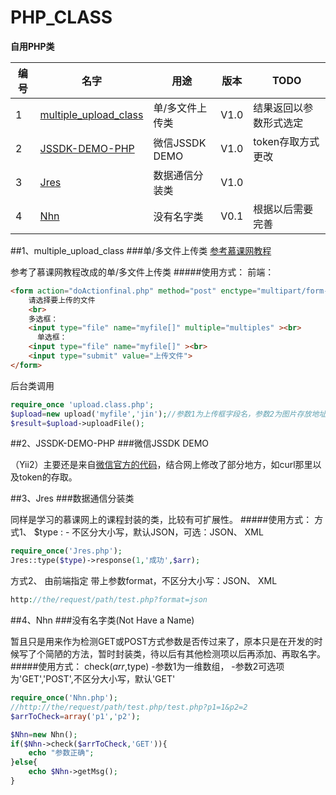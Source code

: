 # PHP_CLASS

**自用PHP类**

| 编号 | 名字 | 用途 | 版本 | TODO |
|------| ---- |------| -----|------|
|1|[multiple_upload_class](#1multiple_upload_class)| 单/多文件上传类 |V1.0 |结果返回以参数形式选定|
|2|[JSSDK-DEMO-PHP](#2jssdk-demo-php)|微信JSSDK DEMO|V1.0 |token存取方式更改|
|3|[Jres](#3jres)|数据通信分装类|V1.0 ||
|4|[Nhn](#4nhn)|没有名字类|V0.1 |根据以后需要完善|

##1、multiple_upload_class
###单/多文件上传类
[参考慕课网教程](http://www.imooc.com/learn/219)

参考了慕课网教程改成的单/多文件上传类
#####使用方式：
前端：
```HTML
<form action="doActionfinal.php" method="post" enctype="multipart/form-data">
    请选择要上传的文件
    <br>
    多选框：
    <input type="file" name="myfile[]" multiple="multiples" ><br>
	  单选框：
    <input type="file" name="myfile[]" ><br>
    <input type="submit" value="上传文件">
</form>
```
后台类调用
```PHP
require_once 'upload.class.php';
$upload=new upload('myfile','jin');//参数1为上传框字段名，参数2为图片存放地址文件夹名
$result=$upload->uploadFile();
```


##2、JSSDK-DEMO-PHP
###微信JSSDK DEMO

（Yii2）主要还是来自[微信官方的代码]( https://mp.weixin.qq.com/wiki/7/aaa137b55fb2e0456bf8dd9148dd613f.html#.E9.99.84.E5.BD.956-DEMO.E9.A1.B5.E9.9D.A2.E5.92.8C.E7.A4.BA.E4.BE.8B.E4.BB.A3.E7.A0.81)，结合网上修改了部分地方，如curl那里以及token的存取。

##3、Jres
###数据通信分装类

同样是学习的慕课网上的课程封装的类，比较有可扩展性。
#####使用方式：
方式1、
$type :
    - 不区分大小写，默认JSON，可选：JSON、 XML
```php
require_once('Jres.php');
Jres::type($type)->response(1,'成功',$arr);
```
方式2、
由前端指定
带上参数format，不区分大小写：JSON、 XML
```php
http://the/request/path/test.php?format=json
```

##4、Nhn
###没有名字类(Not Have a Name)

暂且只是用来作为检测GET或POST方式参数是否传过来了，原本只是在开发的时候写了个简陋的方法，暂时封装类，待以后有其他检测项以后再添加、再取名字。
#####使用方式：
check($arr,$type) 
    -参数1为一维数组，
    -参数2可选项为'GET','POST',不区分大小写，默认'GET'
```php
require_once('Nhn.php');
//http://the/request/path/test.php/test.php?p1=1&p2=2
$arrToCheck=array('p1','p2');

$Nhn=new Nhn();
if($Nhn->check($arrToCheck,'GET')){
    echo "参数正确";
}else{
    echo $Nhn->getMsg();
}
```
